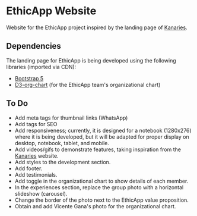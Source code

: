 # EthicApp Website

Website for the EthicApp project inspired by the landing page of [Kanaries](https://kanaries.net/home).

## Dependencies

The landing page for EthicApp is being developed using the following libraries (imported via CDN):

- [Bootstrap 5](https://getbootstrap.com/)
- [D3-org-chart](https://www.npmjs.com/package/d3-org-chart) (for the EthicApp team's organizational chart)

## To Do

- Add meta tags for thumbnail links (WhatsApp)
- Add tags for SEO
- Add responsiveness; currently, it is designed for a notebook (1280x276) where it is being developed, but it will be adapted for proper display on desktop, notebook, tablet, and mobile.
- Add videos/gifs to demonstrate features, taking inspiration from the [Kanaries](https://kanaries.net/home) website.
- Add styles to the development section.
- Add footer.
- Add testimonials.
- Add toggle in the organizational chart to show details of each member.
- In the experiences section, replace the group photo with a horizontal slideshow (carousel).
- Change the border of the photo next to the EthicApp value proposition.
- Obtain and add Vicente Gana's photo for the organizational chart.
